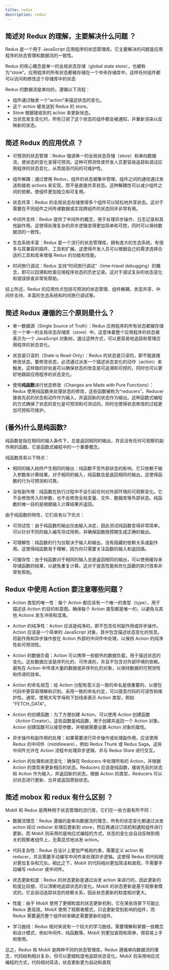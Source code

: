 ```yaml
---
title: redux
description: redux
---
```


## 简述对 Redux 的理解，主要解决什么问题 ？

Redux 是一个用于 JavaScript 应用程序的状态管理库。它主要解决的问题是应用程序的状态管理和数据流的一致性。

Redux 的核心概念是单一的全局状态存储（global state store），也被称为“store”。应用程序的所有状态都被存储在一个中央存储库中，这样任何组件都可以访问和修改这个存储库中的状态

Redux 的数据流是单向的，遵循以下流程：

- 组件通过触发一个“action”来描述状态的变化。
- 这个 action 被发送到 Redux 的 store。
- Store 根据接收到的 action 来更新状态。
- 当状态发生变化时，所有订阅了这个状态的组件都会被通知，并重新渲染以反映新的状态。

## 简述 Redux 的应用优点 ？

- 可预测的状态管理：Redux 强调单一的全局状态存储（store）和单向数据流，使状态的变化变得可预测。这种可预测性使开发人员更容易追踪和调试应用程序的状态变化，从而提高代码的可维护性。

- 组件解耦：通过使用 Redux，组件的状态被集中管理，组件之间的通信通过发送和接收 actions 来实现，而不是直接共享状态。这种解耦性可以减少组件之间的依赖，使组件更加独立和可复用。

- 状态共享：Redux 的全局状态存储使得多个组件可以轻松地共享状态。这对于需要在不同组件之间传递数据或实现跨组件的状态同步非常有用。

- 中间件支持：Redux 提供了中间件的概念，用于处理异步操作、日志记录和其他副作用。这使得处理复杂的异步逻辑变得更加简单和可控，同时可以保持数据流的一致性。

- 生态系统丰富：Redux 是一个流行的状态管理库，拥有庞大的生态系统，有很多与其兼容的插件、工具和扩展。这使得开发人员可以根据自己的需求选择合适的工具和库来增强 Redux 的功能和性能。

- 时间旅行调试：Redux 支持“时间旅行调试”（time-travel debugging）的概念，即可以回溯和检查应用程序状态的历史记录。这对于调试复杂的状态变化和错误排查非常有帮助。

综上所述，Redux 的应用优点包括可预测的状态管理、组件解耦、状态共享、中间件支持、丰富的生态系统和时间旅行调试等。

## 简述 Redux 遵循的三个原则是什么？

- 单一数据源（Single Source of Truth）：Redux 应用程序的所有状态都被存储在一个单一的全局状态存储库（store）中。这意味着整个应用程序的状态被表示为一个 JavaScript 对象树。通过这种方式，可以更容易地追踪和管理应用程序的状态变化。

- 状态是只读的（State is Read-Only）：Redux 的状态是只读的，即不能直接修改状态。要修改状态，必须通过派发一个描述状态变化的动作（action）来触发。这样做的好处是可以确保状态的改变是可追溯和可控的，同时也可以更好地跟踪应用程序的状态变化。

- 使用**纯函数**进行状态修改（Changes are Made with Pure Functions）：Redux 使用纯函数来处理状态的修改，这些函数被称为“reducers”。Reducer 接收先前的状态和动作作为输入，并返回新的状态作为输出。这种函数式编程的方式确保了状态的变化是可预测和可测试的，同时也使得状态修改的过程更加可控和可维护。

## (番外)什么是纯函数?

纯函数是指在相同的输入条件下，总是返回相同的输出，并且没有任何可观察的副作用的函数。它是函数式编程中的一个重要概念。

纯函数具有以下特点：

- 相同的输入始终产生相同的输出：纯函数不受外部状态的影响，它只依赖于输入参数来计算结果。对于相同的输入，纯函数总是返回相同的输出，这使得函数的行为可预测和可靠。

- 没有副作用：纯函数在执行过程中不会引起任何对外部环境的可观察变化。它不会修改传入的参数，也不会修改全局变量、文件、数据库等外部状态。纯函数的唯一目的是根据输入计算结果并返回。

由于纯函数的特性，它们具有以下优点：

- 可测试性：由于纯函数的输出仅由输入决定，因此测试纯函数变得非常简单。可以针对不同的输入编写测试用例，并确保函数按预期生成正确的输出。

- 可理解性：纯函数的行为仅取决于输入和输出，没有隐藏的依赖关系或副作用。这使得纯函数易于理解，因为你只需要关注函数的输入和返回值。

- 可缓存性：由于纯函数对于相同的输入总是返回相同的输出，可以使用缓存来存储函数的结果，以避免重复计算。这对于提高性能和优化函数的执行效率非常有帮助。

## Redux 中使用 Action 要注意哪些问题？

- Action 类型的唯一性：每个 Action 都应该有一个唯一的类型（type），用于描述该 Action 的目的和意图。确保每个 Action 类型都是唯一的，以避免与其他 Actions 发生冲突和混淆。

- Action 的纯净性：Action 应该是纯净的，即不包含任何副作用或异步操作。Action 应该是一个简单的 JavaScript 对象，其中包含描述状态变化的信息。将副作用和异步操作放在 Action 外部的中间件中处理，以保持 Action 的纯净性和可预测性。

- Action 的数据负载：Action 可以携带一些额外的数据负载，用于描述状态的变化。这些数据应该是序列化的、可传递的，并且不包含对外部环境的依赖。避免在 Action 中传递大量的数据或非序列化的对象，以保持数据的可预测性和传递的效率。

- Action 的命名规范：给 Action 分配有意义且一致的命名是很重要的，以便在代码中更容易理解和识别。采用一致的命名约定，可以提高代码的可读性和维护性。通常，使用大写字母和下划线来表示 Action 类型，例如 "FETCH_DATA"。

- Action 的创建函数：为了方便创建 Action，可以使用 Action 创建函数（Action Creator）。这些函数是纯函数，用于创建并返回一个 Action 对象。Action 创建函数可以接受参数，并根据需要设置 Action 对象的属性。

- 异步操作和副作用的处理：如果需要进行异步操作或处理副作用，应该使用 Redux 的中间件（middleware），例如 Redux Thunk 或 Redux Saga。这些中间件允许在 Action 流程中处理异步逻辑，并与 Redux Store 进行交互。

- Action 的处理和状态变化：确保在 Reducers 中处理所有的 Action，并根据 Action 的类型来更新相应的状态。Reducers 应该是纯函数，接收先前的状态和 Action 作为输入，并返回新的状态。根据 Action 的类型，Reducers 可以对状态进行更新、合并或返回原始状态。

## 简述 mobox 和 redux 有什么区别 ？

MobX 和 Redux 是两种用于状态管理的流行库，它们在一些方面有所不同：

- 数据流理念：Redux 遵循的是单向数据流的理念，所有的状态变化都通过派发 action 经过 reducer 处理后更新到 store，然后再通过订阅机制通知组件进行更新。而 MobX 则采用的是响应式编程的方式，状态的变化会自动反映到相关的观察者组件上，无需显式地派发 action。

- 代码复杂性：Redux 在设计上更加严格和约束，需要定义 action 和 reducer，并且需要手动编写中间件来处理异步逻辑。这使得 Redux 的代码相对更加复杂和冗长。相比之下，MobX 的代码相对更加简洁和直观，不需要手动编写 reducer 或中间件。

- 状态更新粒度：Redux 的状态更新是通过派发 action 来进行的，因此更新的粒度比较细，可以清晰地追踪状态的变化。MobX 的状态更新是基于观察者模式的，它会自动追踪状态的依赖关系，因此状态更新的粒度相对更大。

- 性能：由于 MobX 使用了更细粒度的状态更新机制，它在某些场景下可能比 Redux 更高效。MobX 使用了观察者模式，只会更新受到影响的组件，而 Redux 需要遍历整个组件树来确定需要更新的组件。

- 学习曲线：Redux 相对来说有一个较大的学习曲线，需要理解和掌握一些概念和设计模式，例如中间件、纯函数等。MobX 则更加直观和简单，很容易上手和使用。

总之，Redux 和 MobX 是两种不同的状态管理库。Redux 遵循单向数据流的理念，代码结构相对复杂，但可以更细粒度地追踪状态变化。MobX 则采用响应式编程的方式，代码相对简洁，状态更新更为自动和直观
